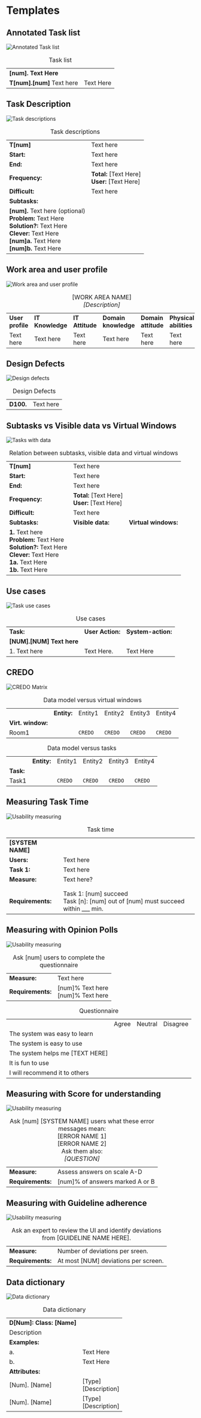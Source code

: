 # Templates

## Annotated Task list

![Annotated Task list](../assets/annotated_task_list.png)

<table>
	<caption>Task list</caption>
	<tr>
		<td><strong>[num]. Text Here</strong></td>
		<td></td>
	</tr>
	<tr>
		<td><strong>T[num].[num]</strong> Text here</td>
		<td>Text Here</td>
	</tr>
</table>

## Task Description

![Task descriptions](../assets/task_descriptions.png)

<table>
	<caption>Task descriptions</caption>
	<tr>
		<td><strong>T[num]</strong></td>
		<td>Text here</td>
	</tr>
	<tr>
		<td><strong>Start:</strong></td>
		<td>Text here</td>
	</tr>
	<tr>
		<td><strong>End:</strong></td>
		<td>Text here</td>
	</tr>
	<tr>
		<td><strong>Frequency:</strong></td>
		<td>
			<strong>Total:</strong>
			[Text Here]
			<br><strong>User:</strong>
			[Text Here]
		</td>
	</tr>
	<tr>
		<td><strong>Difficult:</strong></td>
		<td>Text here</td>
	</tr>
	<tr>
		<td><strong>Subtasks:</strong></td>
		<td></td>
	</tr>
	<tr>
		<td><strong>[num].</strong> Text here (optional)<br>
		<strong>Problem:</strong> Text Here<br>
		<strong>Solution?:</strong> Text Here<br>
		<strong>Clever:</strong> Text Here<br>
		<strong>[num]a.</strong> Text Here<br>
		<strong>[num]b.</strong> Text Here<br>
		</td>
		<td></td>
	</tr>
</table>

## Work area and user profile

![Work area and user profile](../assets/work_area_and_user_profile.png)

<table>
	<caption>
	[WORK AREA NAME]<br>
	<em>[Description]</em>
	</caption>
	<tr>
		<td><strong>User profile</strong></td>
		<td><strong>IT Knowledge</strong></td>
		<td><strong>IT Attitude</strong></td>
		<td><strong>Domain knowledge</strong></td>
		<td><strong>Domain attitude</strong></td>
		<td><strong>Physical abilities</strong></td>
	</tr>
	<tr>
		<td>Text here</td>
		<td>Text here</td>
		<td>Text here</td>
		<td>Text here</td>
		<td>Text here</td>
		<td>Text here</td>
	</tr>
</table>

## Design Defects

![Design defects](../assets/design_defects.png)

<table>
	<caption>Design Defects</caption>
	<tr>
		<td><strong>D100.</strong></td>
		<td>Text here</td>
	</tr>
</table>

## Subtasks vs Visible data vs Virtual Windows

![Tasks with data](../assets/tasks_with_data.png)

<table>
	<caption>Relation between subtasks, visible data and virtual windows</caption>
	<tr>
		<td><strong>T[num]</strong></td>
		<td>Text here</td>
		<td></td>
	</tr>
	<tr>
		<td><strong>Start:</strong></td>
		<td>Text here</td>
		<td></td>
	</tr>
	<tr>
		<td><strong>End:</strong></td>
		<td>Text here</td>
		<td></td>
	</tr>
	<tr>
		<td><strong>Frequency:</strong></td>
		<td>
			<strong>Total:</strong>
			[Text Here]
			<br><strong>User:</strong>
			[Text Here]
		</td>
		<td></td>
	</tr>
	<tr>
		<td><strong>Difficult:</strong></td>
		<td>Text here</td>
		<td></td>
	</tr>
	<tr>
		<td><strong>Subtasks:</strong></td>
		<td><strong>Visible data:</strong></td>
		<td><strong>Virtual windows:</strong></td>
	</tr>
	<tr>
		<td><strong>1.</strong> Text here<br>
		<strong>Problem:</strong> Text Here<br>
		<strong>Solution?:</strong> Text Here<br>
		<strong>Clever:</strong> Text Here<br>
		<strong>1a.</strong> Text Here<br>
		<strong>1b.</strong> Text Here<br>
		</td>
		<td></td>
		<td></td>
	</tr>
</table>

## Use cases

![Task use cases](../assets/task_use_cases.png)

<table>
	<caption>Use cases</caption>
	<tr>
		<td><strong>Task:</strong></td>
		<td><strong>User Action:</strong></td>
		<td><strong>System-action:</strong></td>
	</tr>
	<tr>
		<td><strong>[NUM].[NUM] Text here</strong></td>
		<td></td>
		<td></td>
	</tr>
	<tr>
		<td>1. Text here</td>
		<td>Text Here.</td>
		<td>Text Here</td>
	</tr>
</table>

## CREDO

![CREDO Matrix](../assets/credo_matrix.png)

<table>
	<caption>Data model versus virtual windows</caption>
	<tr>
		<td></td>
		<td><strong>Entity:</strong></td>
		<td>Entity1</td>
		<td>Entity2</td>
		<td>Entity3</td>
		<td>Entity4</td>
	</tr>
	<tr>
		<td><strong>Virt. window:</strong></td>
		<td></td>
		<td></td>
		<td></td>
		<td></td>
		<td></td>
	</tr>
	<tr>
		<td>Room1</td>
		<td></td>
		<td><code>CREDO</code></td>
		<td><code>CREDO</code></td>
		<td><code>CREDO</code></td>
		<td><code>CREDO</code></td>
	</tr>
</table>

<table>
	<caption>Data model versus tasks</caption>
	<tr>
		<td></td>
		<td><strong>Entity:</strong></td>
		<td>Entity1</td>
		<td>Entity2</td>
		<td>Entity3</td>
		<td>Entity4</td>
	</tr>
	<tr>
		<td><strong>Task:</strong></td>
		<td></td>
		<td></td>
		<td></td>
		<td></td>
		<td></td>
	</tr>
	<tr>
		<td>Task1</td>
		<td></td>
		<td><code>CREDO</code></td>
		<td><code>CREDO</code></td>
		<td><code>CREDO</code></td>
		<td><code>CREDO</code></td>
	</tr>
</table>

## Measuring Task Time

![Usability measuring](../assets/usability_measuring.png)

<table>
	<caption>Task time</caption>
	<tr>
		<td><strong>[SYSTEM NAME]</strong></td>
		<td></td>
	</tr>
	<tr>
		<td><strong>Users:</strong></td>
		<td>Text here</td>
	</tr>
	<tr>
		<td><strong>Task 1:</strong></td>
		<td>Text here</td>
	</tr>
	<tr>
		<td><strong>Measure:</strong></td>
		<td>Text here?</td>
	</tr>
	<tr>
		<td></td>
		<td></td>
	</tr>
	<tr>
		<td></td>
		<td></td>
	</tr>
	<tr>
		<td><strong>Requirements:</strong></td>
		<td>
			Task 1: [num] succeed<br>
			Task [n]: [num] out of [num] must succeed within ___ min.<br>
		</td>
	</tr>
</table>

## Measuring with Opinion Polls

![Usability measuring](../assets/opinion_poll.png)

<table>
	<caption>Ask [num] users to complete the questionnaire</caption>
	<tr>
		<td><strong>Measure:</strong></td>
		<td>Text here</td>
	</tr>
	<tr>
		<td><strong>Requirements:</strong></td>
		<td>
			[num]% Text here<br>
			[num]% Text here<br>
		</td>
	</tr>
</table>

<table>
	<caption>Questionnaire</caption>
	<tr>
		<td></td>
		<td>Agree</td>
		<td>Neutral</td>
		<td>Disagree</td>
	</tr>
	<tr>
		<td>The system was easy to learn</td>
		<td></td>
		<td></td>
		<td></td>
	</tr>
	<tr>
		<td>The system is easy to use</td>
		<td></td>
		<td></td>
		<td></td>
	</tr>
	<tr>
		<td>The system helps me [TEXT HERE]</td>
		<td></td>
		<td></td>
		<td></td>
	</tr>
	<tr>
		<td>It is fun to use</td>
		<td></td>
		<td></td>
		<td></td>
	</tr>
	<tr>
		<td>I will recommend it to others</td>
		<td></td>
		<td></td>
		<td></td>
	</tr>
</table>

## Measuring with Score for understanding

![Usability measuring](../assets/score_for_understanding.png)

<table>
	<caption>
		Ask [num] [SYSTEM NAME] users what these error messages mean:<br>
		[ERROR NAME 1]<br>
		[ERROR NAME 2]<br>
		Ask them also:<br>
		<em>[QUESTION]</em>
	</caption>
	<tr>
		<td><strong>Measure:</strong></td>
		<td>Assess answers on scale A-D</td>
	</tr>
	<tr>
		<td><strong>Requirements:</strong></td>
		<td>
			[num]% of answers marked A or B
		</td>
	</tr>
</table>

## Measuring with Guideline adherence

![Usability measuring](../assets/guideline_adherence.png)

<table>
	<caption>
		Ask an expert to review the UI and identify deviations from [GUIDELINE NAME HERE].
	</caption>
	<tr>
		<td><strong>Measure:</strong></td>
		<td>Number of deviations per sreen.</td>
	</tr>
	<tr>
		<td><strong>Requirements:</strong></td>
		<td>
			At most [NUM] deviations per screen.
		</td>
	</tr>
</table>

## Data dictionary

![Data dictionary](../assets/data_dictionary.png)

<table>
	<caption>
		Data dictionary
	</caption>
	<tr>
		<td><strong>D[Num]: Class: [Name]</strong></td>
		<td></td>
	</tr>
	<tr>
		<td>Description</td>
		<td></td>
	</tr>
	<tr>
		<td><strong>Examples:</strong></td>
		<td></td>
	</tr>
	<tr>
		<td>a.</td>
		<td>Text Here</td>
	</tr>
	<tr>
		<td>b.</td>
		<td>Text Here</td>
	</tr>
	<tr>
		<td><strong>Attributes:</strong></td>
		<td></td>
	</tr>
	<tr>
		<td>[Num]. [Name]</td>
		<td>
			[Type]<br>
			[Description]
		</td>
	</tr>
	<tr>
		<td>[Num]. [Name]</td>
		<td>
			[Type]<br>
			[Description]
		</td>
	</tr>
</table>